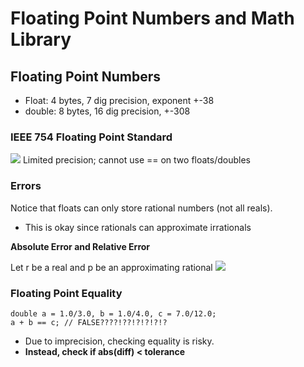 # Floating Point Numbers and Math Library

## Floating Point Numbers

- Float: 4 bytes, 7 dig precision, exponent +-38
- double: 8 bytes, 16 dig precision, +-308

### IEEE 754 Floating Point Standard
![](https://upload.wikimedia.org/wikipedia/commons/thumb/d/d2/Float_example.svg/1180px-Float_example.svg.png)
Limited precision; cannot use == on two floats/doubles

### Errors
Notice that floats can only store rational numbers (not all reals).
- This is okay since rationals can approximate irrationals

**Absolute Error and Relative Error**

Let r be a real and p be an approximating rational
![](https://i.ytimg.com/vi/rtKYDvM68Oc/hqdefault.jpg)

### Floating Point Equality
```
double a = 1.0/3.0, b = 1.0/4.0, c = 7.0/12.0;
a + b == c; // FALSE????!??!?!?!?!?
```
- Due to imprecision, checking equality is risky.
- **Instead, check if abs(diff) < tolerance**

